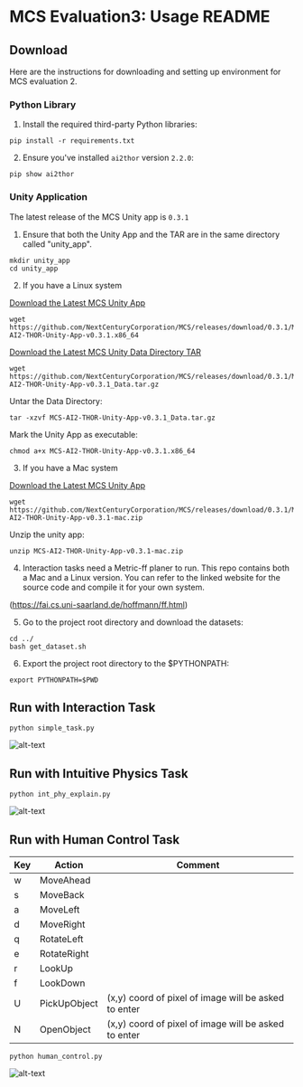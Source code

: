 # MCS Evaluation3: Usage README

## Download

Here are the instructions for downloading and setting up environment for MCS evaluation 2.

### Python Library


1. Install the required third-party Python libraries:

```
pip install -r requirements.txt
```

2. Ensure you've installed `ai2thor` version `2.2.0`:

```
pip show ai2thor
```


### Unity Application

The latest release of the MCS Unity app is `0.3.1`

1. Ensure that both the Unity App and the TAR are in the same directory called "unity_app".

```
mkdir unity_app
cd unity_app
```

2. If you have a Linux system

[Download the Latest MCS Unity App](https://github.com/NextCenturyCorporation/MCS/releases/download/0.3.1/MCS-AI2-THOR-Unity-App-v0.3.1.x86_64)

```
wget https://github.com/NextCenturyCorporation/MCS/releases/download/0.3.1/MCS-AI2-THOR-Unity-App-v0.3.1.x86_64
```

[Download the Latest MCS Unity Data Directory TAR](https://github.com/NextCenturyCorporation/MCS/releases/download/0.3.1/MCS-AI2-THOR-Unity-App-v0.3.1_Data.tar.gz)

```
wget https://github.com/NextCenturyCorporation/MCS/releases/download/0.3.1/MCS-AI2-THOR-Unity-App-v0.3.1_Data.tar.gz
```

Untar the Data Directory:

```
tar -xzvf MCS-AI2-THOR-Unity-App-v0.3.1_Data.tar.gz
```

Mark the Unity App as executable:

```
chmod a+x MCS-AI2-THOR-Unity-App-v0.3.1.x86_64
```

3. If you have a Mac system

[Download the Latest MCS Unity App](https://github.com/NextCenturyCorporation/MCS/releases/download/0.3.1/MCS-AI2-THOR-Unity-App-v0.3.0-mac.zip)

```
wget https://github.com/NextCenturyCorporation/MCS/releases/download/0.3.1/MCS-AI2-THOR-Unity-App-v0.3.1-mac.zip
```
Unzip the unity app:

```
unzip MCS-AI2-THOR-Unity-App-v0.3.1-mac.zip
```

4. Interaction tasks need a Metric-ff planer to run. This repo contains both a Mac and a Linux version. You can refer to the linked website for the source code and compile it for your own system.

(https://fai.cs.uni-saarland.de/hoffmann/ff.html)

5. Go to the project root directory and download the datasets:

```
cd ../
bash get_dataset.sh
```

6. Export the project root directory to the $PYTHONPATH:

```
export PYTHONPATH=$PWD
```

## Run with Interaction Task

```
python simple_task.py
```
![alt-text](https://github.com/cyclone923/mcs_eval3/blob/master/demo_1.gif)

## Run with Intuitive Physics Task

```
python int_phy_explain.py
```
![alt-text](https://github.com/cyclone923/mcs_eval3/blob/master/demo_2.gif)

## Run with Human Control Task

| Key | Action | Comment | 
| ------------ | ------------- | ------- |
| w | MoveAhead |  |
| s | MoveBack |  |
| a | MoveLeft |  |
| d | MoveRight |  |
| q | RotateLeft |  |
| e | RotateRight |  |
| r | LookUp |  |
| f | LookDown |  |
| U | PickUpObject | (x,y) coord of pixel of image will be asked to enter |
| N | OpenObject | (x,y) coord of pixel of image will be asked to enter |
```
python human_control.py
```
![alt-text](https://github.com/cyclone923/mcs_eval3/blob/master/demo_3.gif)
